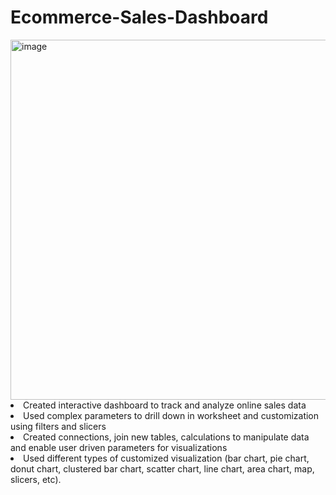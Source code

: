 # Ecommerce-Sales-Dashboard


<img width="576" alt="image" src="https://github.com/27priyanshu/Ecommerce-Sales-Dashboard/assets/95427620/f1ef50cc-4bfa-4875-8671-e53df7625c69">



<li> Created interactive dashboard to track and analyze online sales data
<li> Used complex parameters to drill down in worksheet and customization using filters and slicers
<li> Created connections, join new tables, calculations to manipulate data and enable user driven parameters for visualizations

<li> Used different types of customized visualization (bar chart, pie chart, donut chart, clustered bar chart, scatter chart, line chart, area chart, map, slicers, etc). 
  <br>

